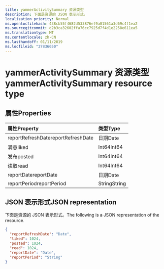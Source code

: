 ```yaml
---
title: yammerActivitySummary 资源类型
description: 下面是资源的 JSON 表示形式。
localization_priority: Normal
ms.openlocfilehash: 438cb55f4682d533876ef9a01561a3d69c4f1ea2
ms.sourcegitcommit: d2b3ca32602ffa76cc7925d7f4d1e2258e611ea5
ms.translationtype: MT
ms.contentlocale: zh-CN
ms.lasthandoff: 01/11/2019
ms.locfileid: "27836650"
---
```

# <a name="yammeractivitysummary-resource-type"></a><span data-ttu-id="e9ba6-103">yammerActivitySummary 资源类型</span><span class="sxs-lookup"><span data-stu-id="e9ba6-103">yammerActivitySummary resource type</span></span>

## <a name="properties"></a><span data-ttu-id="e9ba6-104">属性</span><span class="sxs-lookup"><span data-stu-id="e9ba6-104">Properties</span></span>

| <span data-ttu-id="e9ba6-105">属性</span><span class="sxs-lookup"><span data-stu-id="e9ba6-105">Property</span></span>          | <span data-ttu-id="e9ba6-106">类型</span><span class="sxs-lookup"><span data-stu-id="e9ba6-106">Type</span></span>   |
| :---------------- | :----- |
| <span data-ttu-id="e9ba6-107">reportRefreshDate</span><span class="sxs-lookup"><span data-stu-id="e9ba6-107">reportRefreshDate</span></span> | <span data-ttu-id="e9ba6-108">日期</span><span class="sxs-lookup"><span data-stu-id="e9ba6-108">Date</span></span>   |
| <span data-ttu-id="e9ba6-109">满意</span><span class="sxs-lookup"><span data-stu-id="e9ba6-109">liked</span></span>             | <span data-ttu-id="e9ba6-110">Int64</span><span class="sxs-lookup"><span data-stu-id="e9ba6-110">Int64</span></span>  |
| <span data-ttu-id="e9ba6-111">发布</span><span class="sxs-lookup"><span data-stu-id="e9ba6-111">posted</span></span>            | <span data-ttu-id="e9ba6-112">Int64</span><span class="sxs-lookup"><span data-stu-id="e9ba6-112">Int64</span></span>  |
| <span data-ttu-id="e9ba6-113">读取</span><span class="sxs-lookup"><span data-stu-id="e9ba6-113">read</span></span>              | <span data-ttu-id="e9ba6-114">Int64</span><span class="sxs-lookup"><span data-stu-id="e9ba6-114">Int64</span></span>  |
| <span data-ttu-id="e9ba6-115">reportDate</span><span class="sxs-lookup"><span data-stu-id="e9ba6-115">reportDate</span></span>        | <span data-ttu-id="e9ba6-116">日期</span><span class="sxs-lookup"><span data-stu-id="e9ba6-116">Date</span></span>   |
| <span data-ttu-id="e9ba6-117">reportPeriod</span><span class="sxs-lookup"><span data-stu-id="e9ba6-117">reportPeriod</span></span>      | <span data-ttu-id="e9ba6-118">String</span><span class="sxs-lookup"><span data-stu-id="e9ba6-118">String</span></span> |

## <a name="json-representation"></a><span data-ttu-id="e9ba6-119">JSON 表示形式</span><span class="sxs-lookup"><span data-stu-id="e9ba6-119">JSON representation</span></span>

<span data-ttu-id="e9ba6-120">下面是资源的 JSON 表示形式。</span><span class="sxs-lookup"><span data-stu-id="e9ba6-120">The following is a JSON representation of the resource.</span></span>

<!-- {
  "blockType": "resource",
  "@odata.type": "microsoft.graph.yammerActivitySummary"
} -->

```json
{
  "reportRefreshDate": "Date", 
  "liked": 1024, 
  "posted": 1024, 
  "read": 1024, 
  "reportDate": "Date", 
  "reportPeriod": "String"
}
```
